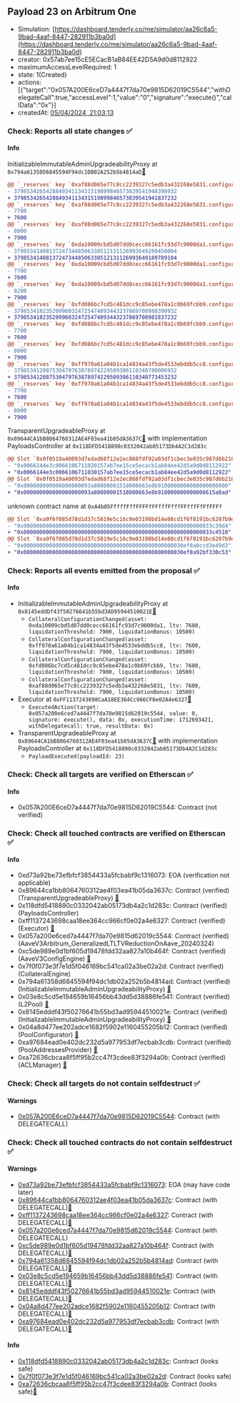 ## Payload 23 on Arbitrum One

- Simulation: [https://dashboard.tenderly.co/me/simulator/aa26c6a5-9bad-4aaf-8447-282911b3ba0d](https://dashboard.tenderly.co/me/simulator/aa26c6a5-9bad-4aaf-8447-282911b3ba0d)
- creator: 0x57ab7ee15cE5ECacB1aB84EE42D5A9d0d8112922
- maximumAccessLevelRequired: 1
- state: 1(Created)
- actions: [{"target":"0x057A200E6ceD7a4447f7da70e9815D62019C5544","withDelegateCall":true,"accessLevel":1,"value":"0","signature":"execute()","callData":"0x"}]
- createdAt: [05/04/2024, 21:03:13](https://arbiscan.io/tx/0xacee493b629327a4f56ec96ea19020811841bda34360d4334d3bf32d3a8ad499)

### Check: Reports all state changes :white_check_mark:

#### Info


InitializableImmutableAdminUpgradeabilityProxy at `0x794a61358D6845594F94dc1DB02A252b5b4814aD`[:ghost:](https://github.com/bgd-labs/aave-address-book "AaveV3Arbitrum.POOL")
```diff
@@ `_reserves` key `0xaf88d065e77c8cc2239327c5edb3a432268e5831.configuration.data` @@
- 379853426542884934113431519899846573839541948390932
+ 379853426542884934113431519899846573839541941837232
@@ `_reserves` key `0xaf88d065e77c8cc2239327c5edb3a432268e5831.configuration.data_decoded.ltv` @@
- 7700
+ 7600
@@ `_reserves` key `0xaf88d065e77c8cc2239327c5edb3a432268e5831.configuration.data_decoded.liquidationThreshold` @@
- 8000
+ 7900
@@ `_reserves` key `0xda10009cbd5d07dd0cecc66161fc93d7c9000da1.configuration.data` @@
- 379853414081372473448506338512131126993649209450004
+ 379853414081372473448506338512131126993649189789104
@@ `_reserves` key `0xda10009cbd5d07dd0cecc66161fc93d7c9000da1.configuration.data_decoded.ltv` @@
- 7700
+ 7600
@@ `_reserves` key `0xda10009cbd5d07dd0cecc66161fc93d7c9000da1.configuration.data_decoded.liquidationThreshold` @@
- 8200
+ 7900
@@ `_reserves` key `0xfd086bc7cd5c481dcc9c85ebe478a1c0b69fcbb9.configuration.data` @@
- 379853418235209960324725474093443237869708988390932
+ 379853418235209960324725474093443237869708981837232
@@ `_reserves` key `0xfd086bc7cd5c481dcc9c85ebe478a1c0b69fcbb9.configuration.data_decoded.ltv` @@
- 7700
+ 7600
@@ `_reserves` key `0xfd086bc7cd5c481dcc9c85ebe478a1c0b69fcbb9.configuration.data_decoded.liquidationThreshold` @@
- 8000
+ 7900
@@ `_reserves` key `0xff970a61a04b1ca14834a43f5de4533ebddb5cc8.configuration.data` @@
- 379853412087530479763878974229509386110340780006932
+ 379853412087530479763878974229509386110340773453232
@@ `_reserves` key `0xff970a61a04b1ca14834a43f5de4533ebddb5cc8.configuration.data_decoded.ltv` @@
- 7700
+ 7600
@@ `_reserves` key `0xff970a61a04b1ca14834a43f5de4533ebddb5cc8.configuration.data_decoded.liquidationThreshold` @@
- 8000
+ 7900
```

TransparentUpgradeableProxy at `0x89644CA1bB8064760312AE4F03ea41b05dA3637C`[:ghost:](https://github.com/bgd-labs/aave-address-book "GovernanceV3Arbitrum.PAYLOADS_CONTROLLER") with implementation PayloadsController at `0x118DFD5418890c0332042ab05173Db4A2C1d283c`
```diff
@@ Slot `0x0f0519a40093d7edad68f12e2ec868fdf92a03df1cbec3e035c987d6b218f2f4` @@
- "0x0066144e3c0066106711020157ab7ee15ce5ecacb1ab84ee42d5a9d0d8112922"
+ "0x0066144e3c0066106711030157ab7ee15ce5ecacb1ab84ee42d5a9d0d8112922"
@@ Slot `0x0f0519a40093d7edad68f12e2ec868fdf92a03df1cbec3e035c987d6b218f2f5` @@
- "0x000000000000000000093a80000001518000663e8b9100000000000000000000"
+ "0x000000000000000000093a80000001518000663e8b910000000000006615a0ad"
```

unknown contract name at `0xA4b05FffffFffFFFFfFFfffFfffFFfffFfFfFFFf`
```diff
@@ Slot `0xa9f6f085d78d1d37c5819e5c16c9e03198bd14e08cd1f6f8191bc6207b9e9706` @@
- "0x00000000000000000000000000000000000000000000000000000000033c39d4"
+ "0x00000000000000000000000000000000000000000000000000000000033c4510"
@@ Slot `0xa9f6f085d78d1d37c5819e5c16c9e03198bd14e08cd1f6f8191bc6207b9e970b` @@
- "0x00000000000000000000000000000000000000000000000030ef8a0ccd3e49d3"
+ "0x00000000000000000000000000000000000000000000000030ef8a92bf330c53"
```


### Check: Reports all events emitted from the proposal :white_check_mark:

#### Info

- InitializableImmutableAdminUpgradeabilityProxy at `0x8145eddDf43f50276641b55bd3AD95944510021E`[:ghost:](https://github.com/bgd-labs/aave-address-book "AaveV3Arbitrum.POOL_CONFIGURATOR")
  - `CollateralConfigurationChanged(asset: 0xda10009cbd5d07dd0cecc66161fc93d7c9000da1, ltv: 7600, liquidationThreshold: 7900, liquidationBonus: 10500)`
  - `CollateralConfigurationChanged(asset: 0xff970a61a04b1ca14834a43f5de4533ebddb5cc8, ltv: 7600, liquidationThreshold: 7900, liquidationBonus: 10500)`
  - `CollateralConfigurationChanged(asset: 0xfd086bc7cd5c481dcc9c85ebe478a1c0b69fcbb9, ltv: 7600, liquidationThreshold: 7900, liquidationBonus: 10500)`
  - `CollateralConfigurationChanged(asset: 0xaf88d065e77c8cc2239327c5edb3a432268e5831, ltv: 7600, liquidationThreshold: 7900, liquidationBonus: 10500)`
- Executor at `0xFF1137243698CaA18EE364Cc966CF0e02A4e6327`[:ghost:](https://github.com/bgd-labs/aave-address-book "AaveV3Arbitrum.ACL_ADMIN, GovernanceV3Arbitrum.EXECUTOR_LVL_1")
  - `ExecutedAction(target: 0x057a200e6ced7a4447f7da70e9815d62019c5544, value: 0, signature: execute(), data: 0x, executionTime: 1712693421, withDelegatecall: true, resultData: 0x)`
- TransparentUpgradeableProxy at `0x89644CA1bB8064760312AE4F03ea41b05dA3637C`[:ghost:](https://github.com/bgd-labs/aave-address-book "GovernanceV3Arbitrum.PAYLOADS_CONTROLLER") with implementation PayloadsController at `0x118DFD5418890c0332042ab05173Db4A2C1d283c`
  - `PayloadExecuted(payloadId: 23)`

### Check: Check all targets are verified on Etherscan :white_check_mark:

#### Info

- 0x057A200E6ceD7a4447f7da70e9815D62019C5544: Contract (not verified) 

### Check: Check all touched contracts are verified on Etherscan :white_check_mark:

#### Info

- 0xd73a92be73efbfcf3854433a5fcbabf9c1316073: EOA (verification not applicable)
- 0x89644ca1bb8064760312ae4f03ea41b05da3637c: Contract (verified) (TransparentUpgradeableProxy) [:ghost:](https://github.com/bgd-labs/aave-address-book "GovernanceV3Arbitrum.PAYLOADS_CONTROLLER")
- 0x118dfd5418890c0332042ab05173db4a2c1d283c: Contract (verified) (PayloadsController) 
- 0xff1137243698caa18ee364cc966cf0e02a4e6327: Contract (verified) (Executor) [:ghost:](https://github.com/bgd-labs/aave-address-book "AaveV3Arbitrum.ACL_ADMIN, GovernanceV3Arbitrum.EXECUTOR_LVL_1")
- 0x057a200e6ced7a4447f7da70e9815d62019c5544: Contract (verified) (AaveV3Arbitrum_GeneralizedLTLTVReductionOnAave_20240324) 
- 0xc5de989e0d1bf605d19478fdd32aa827a10b464f: Contract (verified) (AaveV3ConfigEngine) [:ghost:](https://github.com/bgd-labs/aave-address-book "AaveV3Arbitrum.CONFIG_ENGINE")
- 0x7f0f073e3f7e1d5f046169bc541ca02a3be02a2d: Contract (verified) (CollateralEngine) 
- 0x794a61358d6845594f94dc1db02a252b5b4814ad: Contract (verified) (InitializableImmutableAdminUpgradeabilityProxy) [:ghost:](https://github.com/bgd-labs/aave-address-book "AaveV3Arbitrum.POOL")
- 0x03e8c5cd5e194659b16456bb43dd5d38886fe541: Contract (verified) (L2Pool) [:ghost:](https://github.com/bgd-labs/aave-address-book "AaveV3Arbitrum.POOL_IMPL")
- 0x8145edddf43f50276641b55bd3ad95944510021e: Contract (verified) (InitializableImmutableAdminUpgradeabilityProxy) [:ghost:](https://github.com/bgd-labs/aave-address-book "AaveV3Arbitrum.POOL_CONFIGURATOR")
- 0x04a8d477ee202adce1682f5902e1160455205b12: Contract (verified) (PoolConfigurator) [:ghost:](https://github.com/bgd-labs/aave-address-book "AaveV3Arbitrum.POOL_CONFIGURATOR_IMPL")
- 0xa97684ead0e402dc232d5a977953df7ecbab3cdb: Contract (verified) (PoolAddressesProvider) [:ghost:](https://github.com/bgd-labs/aave-address-book "AaveV3Arbitrum.POOL_ADDRESSES_PROVIDER")
- 0xa72636cbcaa8f5ff95b2cc47f3cdee83f3294a0b: Contract (verified) (ACLManager) [:ghost:](https://github.com/bgd-labs/aave-address-book "AaveV3Arbitrum.ACL_MANAGER")

### Check: Check all targets do not contain selfdestruct :white_check_mark:

#### Warnings

- [0x057A200E6ceD7a4447f7da70e9815D62019C5544](https://arbiscan.io/address/0x057A200E6ceD7a4447f7da70e9815D62019C5544): Contract (with DELEGATECALL)

### Check: Check all touched contracts do not contain selfdestruct :white_check_mark:

#### Warnings

- [0xd73a92be73efbfcf3854433a5fcbabf9c1316073](https://arbiscan.io/address/0xd73a92be73efbfcf3854433a5fcbabf9c1316073): EOA (may have code later)
- [0x89644ca1bb8064760312ae4f03ea41b05da3637c](https://arbiscan.io/address/0x89644ca1bb8064760312ae4f03ea41b05da3637c): Contract (with DELEGATECALL)[:ghost:](https://github.com/bgd-labs/aave-address-book "GovernanceV3Arbitrum.PAYLOADS_CONTROLLER")
- [0xff1137243698caa18ee364cc966cf0e02a4e6327](https://arbiscan.io/address/0xff1137243698caa18ee364cc966cf0e02a4e6327): Contract (with DELEGATECALL)[:ghost:](https://github.com/bgd-labs/aave-address-book "AaveV3Arbitrum.ACL_ADMIN, GovernanceV3Arbitrum.EXECUTOR_LVL_1")
- [0x057a200e6ced7a4447f7da70e9815d62019c5544](https://arbiscan.io/address/0x057a200e6ced7a4447f7da70e9815d62019c5544): Contract (with DELEGATECALL)
- [0xc5de989e0d1bf605d19478fdd32aa827a10b464f](https://arbiscan.io/address/0xc5de989e0d1bf605d19478fdd32aa827a10b464f): Contract (with DELEGATECALL)[:ghost:](https://github.com/bgd-labs/aave-address-book "AaveV3Arbitrum.CONFIG_ENGINE")
- [0x794a61358d6845594f94dc1db02a252b5b4814ad](https://arbiscan.io/address/0x794a61358d6845594f94dc1db02a252b5b4814ad): Contract (with DELEGATECALL)[:ghost:](https://github.com/bgd-labs/aave-address-book "AaveV3Arbitrum.POOL")
- [0x03e8c5cd5e194659b16456bb43dd5d38886fe541](https://arbiscan.io/address/0x03e8c5cd5e194659b16456bb43dd5d38886fe541): Contract (with DELEGATECALL)[:ghost:](https://github.com/bgd-labs/aave-address-book "AaveV3Arbitrum.POOL_IMPL")
- [0x8145edddf43f50276641b55bd3ad95944510021e](https://arbiscan.io/address/0x8145edddf43f50276641b55bd3ad95944510021e): Contract (with DELEGATECALL)[:ghost:](https://github.com/bgd-labs/aave-address-book "AaveV3Arbitrum.POOL_CONFIGURATOR")
- [0x04a8d477ee202adce1682f5902e1160455205b12](https://arbiscan.io/address/0x04a8d477ee202adce1682f5902e1160455205b12): Contract (with DELEGATECALL)[:ghost:](https://github.com/bgd-labs/aave-address-book "AaveV3Arbitrum.POOL_CONFIGURATOR_IMPL")
- [0xa97684ead0e402dc232d5a977953df7ecbab3cdb](https://arbiscan.io/address/0xa97684ead0e402dc232d5a977953df7ecbab3cdb): Contract (with DELEGATECALL)[:ghost:](https://github.com/bgd-labs/aave-address-book "AaveV3Arbitrum.POOL_ADDRESSES_PROVIDER")

#### Info

- [0x118dfd5418890c0332042ab05173db4a2c1d283c](https://arbiscan.io/address/0x118dfd5418890c0332042ab05173db4a2c1d283c): Contract (looks safe)
- [0x7f0f073e3f7e1d5f046169bc541ca02a3be02a2d](https://arbiscan.io/address/0x7f0f073e3f7e1d5f046169bc541ca02a3be02a2d): Contract (looks safe)
- [0xa72636cbcaa8f5ff95b2cc47f3cdee83f3294a0b](https://arbiscan.io/address/0xa72636cbcaa8f5ff95b2cc47f3cdee83f3294a0b): Contract (looks safe)[:ghost:](https://github.com/bgd-labs/aave-address-book "AaveV3Arbitrum.ACL_MANAGER")

